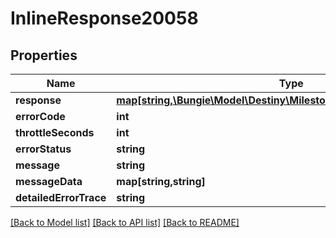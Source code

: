 # InlineResponse20058

## Properties
Name | Type | Description | Notes
------------ | ------------- | ------------- | -------------
**response** | [**map[string,\Bungie\Model\Destiny\Milestones\DestinyPublicMilestone]**](DestinyPublicMilestone.md) |  | [optional] 
**errorCode** | **int** |  | [optional] 
**throttleSeconds** | **int** |  | [optional] 
**errorStatus** | **string** |  | [optional] 
**message** | **string** |  | [optional] 
**messageData** | **map[string,string]** |  | [optional] 
**detailedErrorTrace** | **string** |  | [optional] 

[[Back to Model list]](../README.md#documentation-for-models) [[Back to API list]](../README.md#documentation-for-api-endpoints) [[Back to README]](../README.md)


